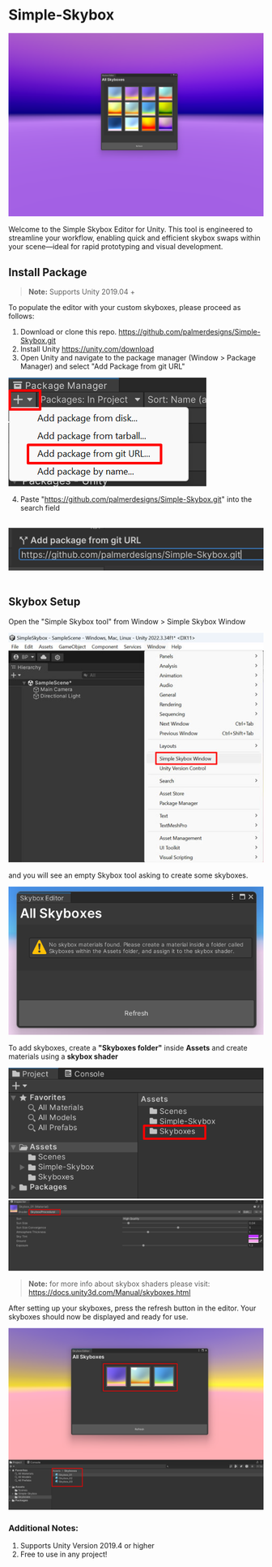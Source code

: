 # Simple-Skybox

![Alt text](Images/SimpleSkybox_Hero_02.png "Optional title")

Welcome to the Simple Skybox Editor for Unity. This tool is engineered to streamline your workflow, enabling quick and efficient skybox swaps within your scene—ideal for rapid prototyping and visual development.

## Install Package
> **Note:** Supports Unity 2019.04 +

To populate the editor with your custom skyboxes, please proceed as follows:

1. Download or clone this repo. https://github.com/palmerdesigns/Simple-Skybox.git
2. Install Unity https://unity.com/download 
3. Open Unity and navigate to the package manager (Window > Package Manager) and select "Add Package from git URL"


![Alt text](Images/AddPackage.png "Optional title")

4. Paste "https://github.com/palmerdesigns/Simple-Skybox.git" into the search field
<br><br>

![Alt text](Images/Git_URL.png "Optional title")
<br><br>
## Skybox Setup

Open the "Simple Skybox tool" from Window > Simple Skybox Window

![Alt text](Images/SimpleSkyboxWindow_Menu.jpg "Optional title")


and you will see an empty Skybox tool asking to create some skyboxes.

![Alt text](Images/Missing_Materials.png "Optional title")



To add skyboxes, create a **"Skyboxes folder"** inside **Assets** and create materials using a **skybox shader** 

![Alt text](Images/Add_Skybox_Folder.png "Optional title")
![Alt text](Images/Assign_Shader.png "Optional title")


> **Note:** for more info about skybox shaders please visit: https://docs.unity3d.com/Manual/skyboxes.html

 After setting up your skyboxes, press the refresh button in the editor. Your skyboxes should now be displayed and ready for use.

![Alt text](Images/Add_Materials.png "Optional title")

### Additional Notes:
1. Supports Unity Version 2019.4 or higher
2. Free to use in any project!